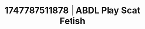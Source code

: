 ---
categories:
- BDSM whisper
- Footjob
- Teacher fantasy
- Latina
- Soft domination
image: /assets/images/1747787511878.jpg
layout: post
seo:
  description: Featured content with exclusive ABDL Play, Scat Fetish. HD images available.
  keywords: ABDL Play, Scat Fetish
  og_image: /assets/images/1747787511878.jpg
  schema_type: VisualArtwork
tags:
- ABDL Play
- Scat Fetish
- '#1747787511878'
title: 1747787511878 | ABDL Play Scat Fetish
---